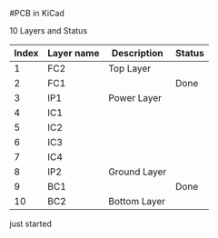 #PCB in KiCad

10 Layers and Status


| Index | Layer name | Description  | Status |
| ----- | ---------- | ------------ | ------ |
| 1     | FC2        | Top Layer    |        |
| 2     | FC1        |              | Done   |
| 3     | IP1        | Power Layer  |        |
| 4     | IC1        |              |        |
| 5     | IC2        |              |        |
| 6     | IC3        |              |        |
| 7     | IC4        |              |        |
| 8     | IP2        | Ground Layer |        |
| 9     | BC1        |              | Done   |
| 10    | BC2        | Bottom Layer |        |


just started
